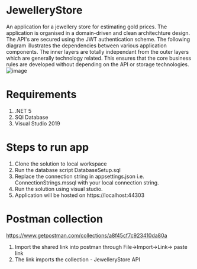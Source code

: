 # JewelleryStore
An application for a jewellery store for estimating gold prices.
The application is organised in a domain-driven and clean architechture design.
The API's are secured using the JWT authentication scheme.
The following diagram illustrates the dependencies between various application components.
The inner layers are totally independant from the outer layers which are generally technology related. This ensures that the core business rules are developed without depending on the API or storage technologies.
![image](https://user-images.githubusercontent.com/9382122/117103949-ed221480-ad98-11eb-8248-954273d46191.png)

# Requirements
1. .NET 5
2. SQl Database
3. Visual Studio 2019

# Steps to run app
1. Clone the solution to local workspace
2. Run the database script DatabaseSetup.sql
3. Replace the connection string in appsettings.json i.e. ConnectionStrings.mssql with your local connection string.
4. Run the solution using visual studio.
5. Application will be hosted on https://localhost:44303

# Postman collection
https://www.getpostman.com/collections/a8f45cf7c923410da80a

1. Import the shared link into postman through File->Import->Link-> paste link
2. The link imports the collection - JewelleryStore API
